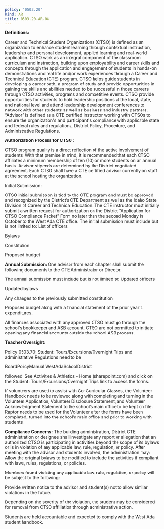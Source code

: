 ```yaml
---
policy: "0503.20"
kind: AR
title: 0503.20-AR-04
---
```


**Definitions:**


Career and Technical Student Organizations (CTSO) is defined as an organization to enhance student learning
through contextual instruction, leadership and personal development, applied learning and real-world
application.
CTSO work as an integral component of the classroom curriculum and instruction, building upon
employability and career skills and concepts through the application and engagement of students in
hands-on demonstrations and real life and/or work experiences through a Career and Technical
Education (CTE) program.
CTSO helps guide students in developing a career path, a program of study and provide opportunities in
gaining the skills and abilities needed to be successful in those careers through CTSO activities, programs
and competitive events.
CTSO provide opportunities for students to hold leadership positions at the local, state, and national
level and attend leadership development conferences to network with other students as well as business
and industry partners.
“Advisor” is defined as a CTE certified instructor working with CTSOs to ensure the organization's and
participant's compliance with applicable state and federal rules and regulations, District Policy, Procedure, and
Administrative Regulations.

**Authorization Process for CTSO** :


CTSO program quality is a direct reflection of the active involvement of students. With that premise in mind, it
is recommended that each CTSO affiliates a minimum membership of ten (10) or more students on an annual
basis.
Advisor stipends are determined by the District negotiated agreement.
Each CTSO shall have a CTE certified advisor currently on staff at the school hosting the organization.

Initial Submission:


CTSO initial submission is tied to the CTE program and must be approved and recognized by the District’s CTE
Department as well as the Idaho State Division of Career and Technical Education.
The CTE instructor must initially submit a written request for authorization on the District “Application for
CTSO Compliance Packet” Form no later than the second Monday in October to the West Ada CTE office.
The initial submission must include but is not limited to:
List of officers


Bylaws


Constitution


Proposed budget

**Annual Submission:**
One advisor from each chapter shall submit the following documents to the CTE Administrator or Director.


The annual submission must include but is not limited to:
Updated officers


Updated bylaws


Any changes to the previously submitted constitution


Proposed budget along with a financial statement of the prior year's expenditures.

All finances associated with any approved CTSO must go through the school's bookkeeper and ASB account. CTSO
are not permitted to initiate opening any financial accounts outside the school ASB process.

**Teacher Oversight:**


Policy 0503.70: Student: Tours/Excursions/Overnight Trips and administrative Regulations need to be


BoardPolicyManual
WestAdaSchoolDistrict



followed.
See Activities & Athletics - Home (sharepoint.com) and click on the Student:
Tours/Excursions/Overnight Trips link to access the forms.


If volunteers are used to assist with Co-Curricular Classes, the Volunteer Handbook needs to be reviewed
along with completing and turning in the Volunteer Application, Volunteer Disclosure Statement, and
Volunteer Acknowledgment Statement to the school’s main office to be kept on file.
Raptor needs to be used for the Volunteer after the forms have been completed, turned into the school’s
main office and prior to working with students.

**Compliance Concerns:**
The building administration, District CTE administration or designee shall investigate any report or allegation that an
authorized CTSO is participating in activities beyond the scope of its bylaws or is in violation of any applicable law,
rule, regulation, or policy. After meeting with the advisor and students involved, the administration may:
Allow the original bylaws to be modified to include the activities if compliant with laws, rules, regulations, or
policies.


Members found violating any applicable law, rule, regulation, or policy will be subject to the following:


Provide written notice to the advisor and student(s) not to allow similar violations in the future.


Depending on the severity of the violation, the student may be considered for removal from CTSO
affiliation through administrative action.


Students are held accountable and expected to comply with the West Ada student handbook.

